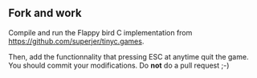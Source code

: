 ## Fork and work

Compile and run the Flappy bird C implementation from <https://github.com/superjer/tinyc.games>.

Then, add the functionnality that pressing ESC at anytime quit the game.
You should commit your modifications.
Do __not__ do a pull request ;-)


